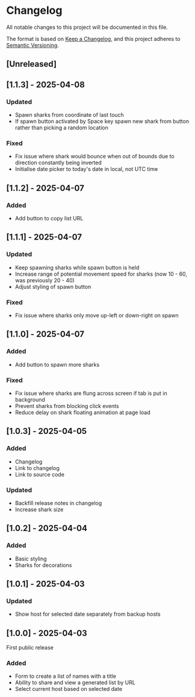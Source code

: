 # Changelog

All notable changes to this project will be documented in this file.

The format is based on [Keep a Changelog](https://keepachangelog.com/en/1.0.0/),
and this project adheres to [Semantic Versioning](https://semver.org/spec/v2.0.0.html).

## [Unreleased]

## [1.1.3] - 2025-04-08

### Updated

- Spawn sharks from coordinate of last touch
- If spawn button activated by Space key spawn new shark from button rather than picking a random location

### Fixed

- Fix issue where shark would bounce when out of bounds due to direction constantly being inverted
- Initialise date picker to today's date in local, not UTC time

## [1.1.2] - 2025-04-07

### Added

- Add button to copy list URL

## [1.1.1] - 2025-04-07

### Updated

- Keep spawning sharks while spawn button is held
- Increase range of potential movement speed for sharks (now 10 - 60, was previously 20 - 40)
- Adjust styling of spawn button

### Fixed

- Fix issue where sharks only move up-left or down-right on spawn

## [1.1.0] - 2025-04-07

### Added

- Add button to spawn more sharks

### Fixed

- Fix issue where sharks are flung across screen if tab is put in background
- Prevent sharks from blocking click events
- Reduce delay on shark floating animation at page load

## [1.0.3] - 2025-04-05

### Added

- Changelog
- Link to changelog
- Link to source code

### Updated

- Backfill release notes in changelog
- Increase shark size

## [1.0.2] - 2025-04-04

### Added

- Basic styling
- Sharks for decorations

## [1.0.1] - 2025-04-03

### Updated

- Show host for selected date separately from backup hosts

## [1.0.0] - 2025-04-03

First public release

### Added

- Form to create a list of names with a title
- Ability to share and view a generated list by URL
- Select current host based on selected date

